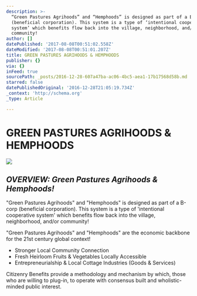 ```yaml
---
description: >-
  “Green Pastures Agrihoods” and “Hemphoods” is designed as part of a B-corp
  (beneficial corporation). This system is a type of ‘intentional cooperative
  system’ which benefits flow back into the village, neighborhood, and/or
  community! 
author: []
datePublished: '2017-08-08T00:51:02.558Z'
dateModified: '2017-08-08T00:51:01.207Z'
title: GREEN PASTURES AGRIHOODS & HEMPHOODS
publisher: {}
via: {}
inFeed: true
sourcePath: _posts/2016-12-28-607a47ba-ac06-4bc5-aea1-17b17568d58b.md
starred: false
datePublishedOriginal: '2016-12-28T21:05:19.734Z'
_context: 'http://schema.org'
_type: Article

---
```

# **GREEN PASTURES AGRIHOODS & HEMPHOODS**
![](https://the-grid-user-content.s3-us-west-2.amazonaws.com/759975a1-a6ce-4935-b99c-1cec476e67a3.jpg)

## _OVERVIEW: Green Pastures Agrihoods & Hemphoods!_

"Green Pastures Agrihoods" and "Hemphoods" is designed as part of a B-corp (beneficial corporation). This system is a type of 'intentional cooperative system' which benefits flow back into the village, neighborhood, and/or community! 

"Green Pastures Agrihoods" and "Hemphoods" are the economic backbone for the 21st century global context!

* Stronger Local Community Connection
* Fresh Heirloom Fruits & Vegetables Locally Accessible
* Entrepreneurialship & Local Cottage Industries (Goods & Services)

Citizenry Benefits provide a methodology and mechanism by which, those who are willing to plug-in, to operate with consensus built and wholistic-minded public interest.